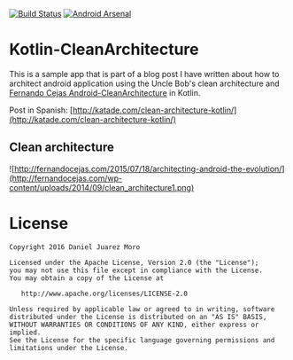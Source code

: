 [![Build Status](https://travis-ci.org/djuarez/Kotlin-CleanArchitecture.svg?branch=master)](https://travis-ci.org/djuarez/Kotlin-CleanArchitecture)
[![Android Arsenal](https://img.shields.io/badge/Android%20Arsenal-Kotlin--CleanArchitecture-green.svg?style=true)](https://android-arsenal.com/details/3/3814)
# Kotlin-CleanArchitecture

This is a sample app that is part of a blog post I have written about how to architect android application using the Uncle Bob's clean architecture and [Fernando Cejas Android-CleanArchitecture](https://github.com/android10/Android-CleanArchitecture) in Kotlin.


Post in Spanish: [http://katade.com/clean-architecture-kotlin/](http://katade.com/clean-architecture-kotlin/)

Clean architecture
-----------------
![http://fernandocejas.com/2015/07/18/architecting-android-the-evolution/](http://fernandocejas.com/wp-content/uploads/2014/09/clean_architecture1.png)


License
=======

    Copyright 2016 Daniel Juarez Moro

    Licensed under the Apache License, Version 2.0 (the "License");
    you may not use this file except in compliance with the License.
    You may obtain a copy of the License at

       http://www.apache.org/licenses/LICENSE-2.0

    Unless required by applicable law or agreed to in writing, software
    distributed under the License is distributed on an "AS IS" BASIS,
    WITHOUT WARRANTIES OR CONDITIONS OF ANY KIND, either express or implied.
    See the License for the specific language governing permissions and
    limitations under the License.

